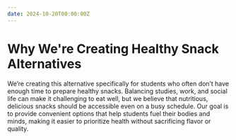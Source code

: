 ```yaml
---
date: 2024-10-20T00:00:00Z
---
```


# Why We're Creating Healthy Snack Alternatives

We’re creating this alternative specifically for students who often don’t have enough time to prepare healthy snacks. Balancing studies, work, and social life can make it challenging to eat well, but we believe that nutritious, delicious snacks should be accessible even on a busy schedule. Our goal is to provide convenient options that help students fuel their bodies and minds, making it easier to prioritize health without sacrificing flavor or quality.
